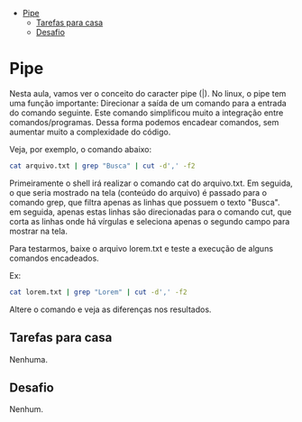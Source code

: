 - [Pipe](#pipe)
    - [Tarefas para casa](#tarefas-para-casa)
    - [Desafio](#desafio)
# Pipe
Nesta aula, vamos ver o conceito do caracter pipe (|). 
No linux, o pipe tem uma função importante: Direcionar a saída de um comando para a entrada do comando seguinte. Este comando simplificou muito a integração entre comandos/programas. Dessa forma podemos encadear comandos, sem aumentar muito a complexidade do código.

Veja, por exemplo, o comando abaixo:
```bash
cat arquivo.txt | grep "Busca" | cut -d',' -f2
```
Primeiramente o shell irá realizar o comando cat do arquivo.txt. Em seguida, o que seria mostrado na tela (conteúdo do arquivo) é passado para o comando grep, que filtra apenas as linhas que possuem o texto "Busca". em seguida, apenas estas linhas são direcionadas para o comando cut, que corta as linhas onde há vírgulas e seleciona apenas o segundo campo para mostrar na tela.

Para testarmos, baixe o arquivo lorem.txt e teste a execução de alguns comandos encadeados.

Ex:
```bash
cat lorem.txt | grep "Lorem" | cut -d',' -f2
```
Altere o comando e veja as diferenças nos resultados.

## Tarefas para casa
Nenhuma.

## Desafio
Nenhum.